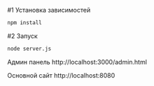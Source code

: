 #1 Установка зависимостей
```bash
npm install
```

#2 Запуск
```bash
node server.js
```

Админ панель
http://localhost:3000/admin.html

Основной сайт
http://localhost:8080
